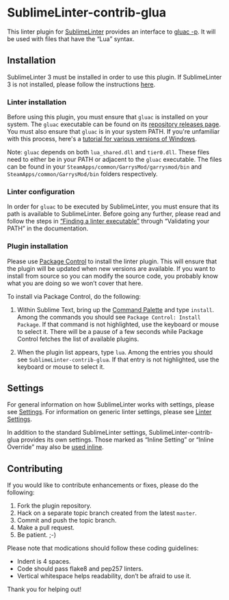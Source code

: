 SublimeLinter-contrib-glua
=========================

This linter plugin for [SublimeLinter](http://sublimelinter.readthedocs.org) provides an interface to [gluac -p](https://github.com/cartman300/gluac). It will be used with files that have the “Lua” syntax.

## Installation
SublimeLinter 3 must be installed in order to use this plugin. If SublimeLinter 3 is not installed, please follow the instructions [here](http://sublimelinter.readthedocs.org/en/latest/installation.html).

### Linter installation
Before using this plugin, you must ensure that `gluac` is installed on your system. The `gluac` executable can be found on its [repository releases page](https://github.com/cartman300/gluac/releases). You must also ensure that `gluac` is in your system PATH. If you're unfamiliar with this process, here's a [tutorial for various versions of Windows](http://www.computerhope.com/issues/ch000549.htm).

Note: `gluac` depends on both `lua_shared.dll` and `tier0.dll`. These files need to either be in your PATH or adjacent to the `gluac` executable. The files can be found in your `SteamApps/common/GarrysMod/garrysmod/bin` and `SteamApps/common/GarrysMod/bin` folders respectively.

### Linter configuration
In order for `gluac` to be executed by SublimeLinter, you must ensure that its path is available to SublimeLinter. Before going any further, please read and follow the steps in [“Finding a linter executable”](http://sublimelinter.readthedocs.org/en/latest/troubleshooting.html#finding-a-linter-executable) through “Validating your PATH” in the documentation.

### Plugin installation
Please use [Package Control](https://sublime.wbond.net/installation) to install the linter plugin. This will ensure that the plugin will be updated when new versions are available. If you want to install from source so you can modify the source code, you probably know what you are doing so we won’t cover that here.

To install via Package Control, do the following:

1. Within Sublime Text, bring up the [Command Palette](http://docs.sublimetext.info/en/sublime-text-3/extensibility/command_palette.html) and type `install`. Among the commands you should see `Package Control: Install Package`. If that command is not highlighted, use the keyboard or mouse to select it. There will be a pause of a few seconds while Package Control fetches the list of available plugins.

1. When the plugin list appears, type `lua`. Among the entries you should see `SublimeLinter-contrib-glua`. If that entry is not highlighted, use the keyboard or mouse to select it.

## Settings
For general information on how SublimeLinter works with settings, please see [Settings](http://sublimelinter.readthedocs.org/en/latest/settings.html). For information on generic linter settings, please see [Linter Settings](http://sublimelinter.readthedocs.org/en/latest/linter_settings.html).

In addition to the standard SublimeLinter settings, SublimeLinter-contrib-glua provides its own settings. Those marked as “Inline Setting” or “Inline Override” may also be [used inline](http://sublimelinter.readthedocs.org/en/latest/settings.html#inline-settings).

## Contributing
If you would like to contribute enhancements or fixes, please do the following:

1. Fork the plugin repository.
1. Hack on a separate topic branch created from the latest `master`.
1. Commit and push the topic branch.
1. Make a pull request.
1. Be patient.  ;-)

Please note that modications should follow these coding guidelines:

- Indent is 4 spaces.
- Code should pass flake8 and pep257 linters.
- Vertical whitespace helps readability, don’t be afraid to use it.

Thank you for helping out!

